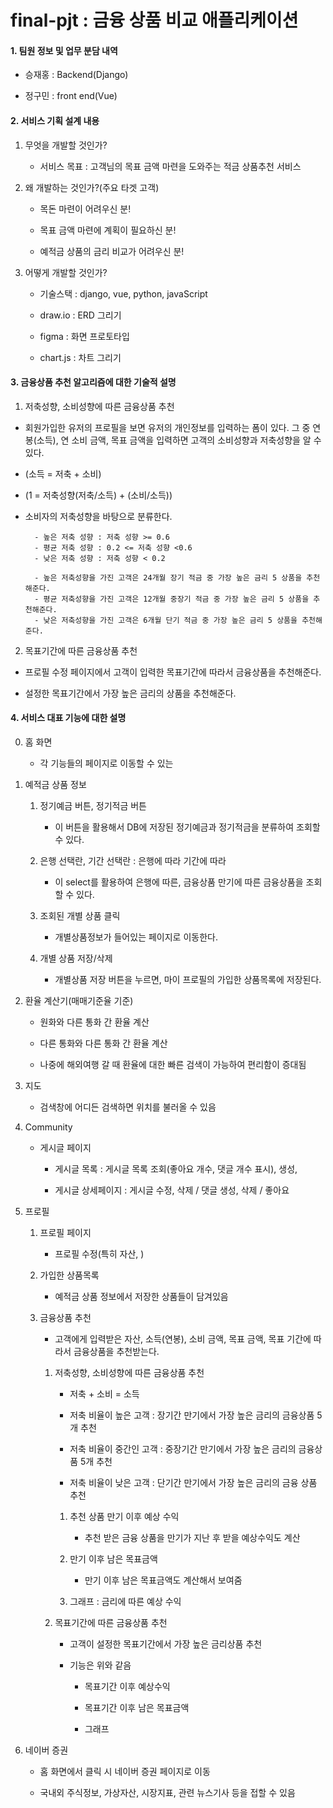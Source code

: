 # final-pjt : 금융 상품 비교 애플리케이션


#### 1. 팀원 정보 및 업무 분담 내역

- 승재홍 : Backend(Django)

- 정구민 : front end(Vue)


#### 2. 서비스 기획 설계 내용

1. 무엇을 개발할 것인가?

    - 서비스 목표 : 고객님의 목표 금액 마련을 도와주는 적금 상품추천 서비스

2. 왜 개발하는 것인가?(주요 타겟 고객)

   - 목돈 마련이 어려우신 분!
   
   - 목표 금액 마련에 계획이 필요하신 분!
   
   - 예적금 상품의 금리 비교가 어려우신 분!


3. 어떻게 개발할 것인가?

   - 기술스택 : django, vue, python, javaScript

   - draw.io : ERD 그리기
   
   - figma : 화면 프로토타입

   - chart.js : 차트 그리기



#### 3. 금융상품 추천 알고리즘에 대한 기술적 설명


1. 저축성향, 소비성향에 따른 금융상품 추천

- 회원가입한 유저의 프로필을 보면 유저의 개인정보를 입력하는 폼이 있다. 그 중 연봉(소득), 연 소비 금액, 목표 금액을 입력하면 고객의 소비성향과 저축성향을 알 수 있다. 

- (소득 = 저축 + 소비)
  
- (1 = 저축성향(저축/소득) + (소비/소득))

- 소비자의 저축성향을 바탕으로 분류한다.

        - 높은 저축 성향 : 저축 성향 >= 0.6
        - 평균 저축 성향 : 0.2 <= 저축 성향 <0.6 
        - 낮은 저축 성향 : 저축 성향 < 0.2
        
        - 높은 저축성향을 가진 고객은 24개월 장기 적금 중 가장 높은 금리 5 상품을 추천해준다.
        - 평균 저축성향을 가진 고객은 12개월 중장기 적금 중 가장 높은 금리 5 상품을 추천해준다.
        - 낮은 저축성향을 가진 고객은 6개월 단기 적금 중 가장 높은 금리 5 상품을 추천해준다.


2. 목표기간에 따른 금융상품 추천

- 프로필 수정 페이지에서 고객이 입력한 목표기간에 따라서 금융상품을 추천해준다.

- 설정한 목표기간에서 가장 높은 금리의 상품을 추천해준다.



#### 4. 서비스 대표 기능에 대한 설명

0. 홈 화면
   
    - 각 기능들의 페이지로 이동할 수 있는 

1. 예적금 상품 정보

    1. 정기예금 버튼, 정기적금 버튼
   
       - 이 버튼을 활용해서 DB에 저장된 정기예금과 정기적금을 분류하여 조회할 수 있다.
   
    2. 은행 선택란, 기간 선택란 : 은행에 따라 기간에 따라 
        
        - 이 select를 활용하여 은행에 따른, 금융상품 만기에 따른 금융상품을 조회할 수 있다. 

    3. 조회된 개별 상품 클릭

        - 개별상품정보가 들어있는 페이지로 이동한다.
    
    4. 개별 상품 저장/삭제

        - 개별상품 저장 버튼을 누르면, 마이 프로필의 가입한 상품목록에 저장된다.


2. 환율 계산기(매매기준율 기준)
   
    - 원화와 다른 통화 간 환율 계산

    - 다른 통화와 다른 통화 간 환율 계산

    - 나중에 해외여행 갈 때 환율에 대한 빠른 검색이 가능하여 편리함이 증대됨


3. 지도

    - 검색창에 어디든 검색하면 위치를 불러올 수 있음 


4. Community

    - 게시글 페이지
    
        - 게시글 목록 : 게시글 목록 조회(좋아요 개수, 댓글 개수 표시), 생성, 
  
        - 게시글 상세페이지 : 게시글 수정, 삭제 / 댓글 생성, 삭제 / 좋아요


5. 프로필

    1. 프로필 페이지 
        
        - 프로필 수정(특히 자산, )


    2. 가입한 상품목록
        
        - 예적금 상품 정보에서 저장한 상품들이 담겨있음
    
    3. 금융상품 추천

        - 고객에게 입력받은 자산, 소득(연봉), 소비 금액, 목표 금액, 목표 기간에 따라서 금융상품을 추천받는다.

        1. 저축성향, 소비성향에 따른 금융상품 추천

           - 저축 + 소비 = 소득

           - 저축 비율이 높은 고객 : 장기간 만기에서 가장 높은 금리의 금융상품 5개 추천
           - 저축 비율이 중간인 고객 : 중장기간 만기에서 가장 높은 금리의 금융상품 5개 추천
           - 저축 비율이 낮은 고객 : 단기간 만기에서 가장 높은 금리의 금융 상품 추천

            1. 추천 상품 만기 이후 예상 수익
           
               - 추천 받은 금융 상품을 만기가 지난 후 받을 예상수익도 계산
  
           
            2. 만기 이후 남은 목표금액
           
               - 만기 이후 남은 목표금액도 계산해서 보여줌

            3. 그래프 : 금리에 따른 예상 수익


        2. 목표기간에 따른 금융상품 추천

            - 고객이 설정한 목표기간에서 가장 높은 금리상품 추천

            - 기능은 위와 같음
                
                - 목표기간 이후 예상수익
                
                - 목표기간 이후 남은 목표금액
                
                - 그래프
                  


6. 네이버 증권

    - 홈 화면에서 클릭 시 네이버 증권 페이지로 이동
    
    - 국내외 주식정보, 가상자산, 시장지표, 관련 뉴스기사 등을 접할 수 있음

